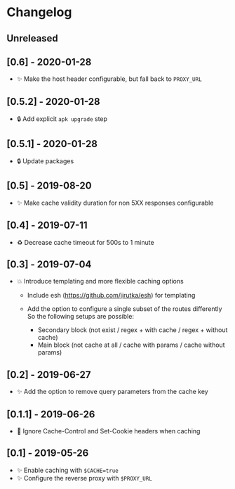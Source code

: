# Changelog

## Unreleased

## [0.6] - 2020-01-28
- ✨ Make the host header configurable, but fall back to `PROXY_URL`

## [0.5.2] - 2020-01-28
- 🔒 Add explicit `apk upgrade` step

## [0.5.1] - 2020-01-28
- 🔒 Update packages

## [0.5] - 2019-08-20
- ✨ Make cache validity duration for non 5XX responses configurable

## [0.4] - 2019-07-11
- ♻️ Decrease cache timeout for 500s to 1 minute

## [0.3] - 2019-07-04
- 💥 Introduce templating and more flexible caching options
    - Include esh (https://github.com/jirutka/esh) for templating
    - Add the option to configure a single subset of the routes differently
      So the following setups are possible:

      * Secondary block (not exist / regex + with cache / regex + without cache)
      * Main block (not cache at all / cache with params / cache without params)

## [0.2] - 2019-06-27
- ✨ Add the option to remove query parameters from the cache key

## [0.1.1] - 2019-06-26
- 🐛 Ignore Cache-Control and Set-Cookie headers when caching

## [0.1] - 2019-05-26

- ✨ Enable caching with `$CACHE=true`
- ✨ Configure the reverse proxy with `$PROXY_URL`
